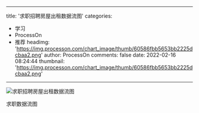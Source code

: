 
---
title: '求职招聘房屋出租数据流图'
categories: 
 - 学习
 - ProcessOn
 - 推荐
headimg: 'https://img.processon.com/chart_image/thumb/60586fbb5653bb2225dcbaa2.png'
author: ProcessOn
comments: false
date: 2022-02-16 08:24:44
thumbnail: 'https://img.processon.com/chart_image/thumb/60586fbb5653bb2225dcbaa2.png'
---

<div>   
<img class="thumb" alt="求职招聘房屋出租数据流图" src="https://img.processon.com/chart_image/thumb/60586fbb5653bb2225dcbaa2.png" referrerpolicy="no-referrer">
<p>求职数据流图</p>  
</div>
            